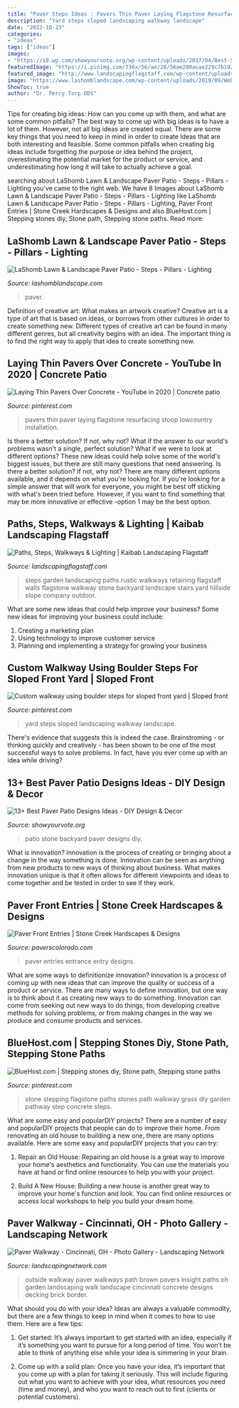 ```yaml
---
title: "Paver Steps Ideas : Pavers Thin Paver Laying Flagstone Resurfacing Stoop Lowcountry Installation"
description: "Yard steps sloped landscaping walkway landscape"
date: "2022-10-23"
categories:
- "ideas"
tags: ["ideas"]
images:
- "https://i0.wp.com/showyourvote.org/wp-content/uploads/2017/04/Best-Stone-Patio-Ideas-for-Your-Backyard-pinterest.com_.jpg?resize=728%2C971"
featuredImage: "https://i.pinimg.com/736x/56/ae/28/56ae280acae229c7b192e46f58ea2d9c.jpg"
featured_image: "http://www.landscapingflagstaff.com/wp-content/uploads/steps_front_vert.jpg"
image: "https://www.lashomblandscape.com/wp-content/uploads/2019/09/Webster_Patio_1-2.jpg"
ShowToc: true
author: "Dr. Percy Torp DDS"
---
```



Tips for creating big ideas: How can you come up with them, and what are some common pitfalls?
The best way to come up with big ideas is to have a lot of them. However, not all big ideas are created equal. There are some key things that you need to keep in mind in order to create Ideas that are both interesting and feasible. Some common pitfalls when creating big ideas include forgetting the purpose or idea behind the project, overestimating the potential market for the product or service, and underestimating how long it will take to actually achieve a goal.

	

		
searching about LaShomb Lawn &amp; Landscape Paver Patio - Steps - Pillars - Lighting you've came to the right web. We have 8 Images about LaShomb Lawn &amp; Landscape Paver Patio - Steps - Pillars - Lighting like LaShomb Lawn &amp; Landscape Paver Patio - Steps - Pillars - Lighting, Paver Front Entries | Stone Creek Hardscapes &amp; Designs and also BlueHost.com | Stepping stones diy, Stone path, Stepping stone paths. Read more:
		
    
## LaShomb Lawn &amp; Landscape Paver Patio - Steps - Pillars - Lighting

<img loading=lazy src="https://www.lashomblandscape.com/wp-content/uploads/2019/09/Webster_Patio_1-2.jpg" onerror="this.onerror=null;this.src='https://tse2.mm.bing.net/th?id=OIP.CSqNjviAHEN-q92uT4tClQHaE8&amp;pid=15.1';" alt="LaShomb Lawn &amp; Landscape Paver Patio - Steps - Pillars - Lighting">

_Source: lashomblandscape.com_

>paver. 

	

Definition of creative art: What makes an artwork creative?
Creative art is a type of art that is based on ideas, or borrows from other cultures in order to create something new. 
Different types of creative art can be found in many different genres, but all creativity begins with an idea. The important thing is to find the right way to apply that idea to create something new.

    
## Laying Thin Pavers Over Concrete - YouTube In 2020 | Concrete Patio

<img loading=lazy src="https://i.pinimg.com/736x/fd/e4/ca/fde4cae6ce54e1385c74fa3deeed5c74.jpg" onerror="this.onerror=null;this.src='https://tse2.mm.bing.net/th?id=OIP.QhRTPuMFP2W34p-gYuqi1AHaFj&amp;pid=15.1';" alt="Laying Thin Pavers Over Concrete - YouTube in 2020 | Concrete patio">

_Source: pinterest.com_

>pavers thin paver laying flagstone resurfacing stoop lowcountry installation. 

	

Is there a better solution? If not, why not?
What if the answer to our world's problems wasn't a single, perfect solution? What if we were to look at different options? These new ideas could help solve some of the world's biggest issues, but there are still many questions that need answering. Is there a better solution? If not, why not? There are many different options available, and it depends on what you're looking for. If you're looking for a simple answer that will work for everyone, you might be best off sticking with what's been tried before. However, if you want to find something that may be more innovative or effective -option 1 may be the best option.

    
## Paths, Steps, Walkways &amp; Lighting | Kaibab Landscaping Flagstaff

<img loading=lazy src="http://www.landscapingflagstaff.com/wp-content/uploads/steps_front_vert.jpg" onerror="this.onerror=null;this.src='https://tse2.mm.bing.net/th?id=OIP.QKp7x4GznUjRAQ-T682ZrwHaLH&amp;pid=15.1';" alt="Paths, Steps, Walkways &amp; Lighting | Kaibab Landscaping Flagstaff">

_Source: landscapingflagstaff.com_

>steps garden landscaping paths rustic walkways retaining flagstaff walls flagstone walkway stone backyard landscape stairs yard hillside slope company outdoor. 

	

What are some new ideas that could help improve your business?
Some new ideas for improving your business could include: 
1. Creating a marketing plan 
2. Using technology to improve customer service 
3. Planning and implementing a strategy for growing your business 

    
## Custom Walkway Using Boulder Steps For Sloped Front Yard | Sloped Front

<img loading=lazy src="https://i.pinimg.com/736x/56/ae/28/56ae280acae229c7b192e46f58ea2d9c.jpg" onerror="this.onerror=null;this.src='https://tse4.mm.bing.net/th?id=OIP.5-TNRfbX56qHj9xKNnLv3gHaKC&amp;pid=15.1';" alt="Custom walkway using boulder steps for sloped front yard | Sloped front">

_Source: pinterest.com_

>yard steps sloped landscaping walkway landscape. 

	

There's evidence that suggests this is indeed the case. Brainstroming - or thinking quickly and creatively - has been shown to be one of the most successful ways to solve problems. In fact, have you ever come up with an idea while driving?

    
## 13+ Best Paver Patio Designs Ideas - DIY Design &amp; Decor

<img loading=lazy src="https://i0.wp.com/showyourvote.org/wp-content/uploads/2017/04/Best-Stone-Patio-Ideas-for-Your-Backyard-pinterest.com_.jpg?resize=728%2C971" onerror="this.onerror=null;this.src='https://tse3.mm.bing.net/th?id=OIP.zCIhqM3l5B5ndUpTSoznUQHaJ4&amp;pid=15.1';" alt="13+ Best Paver Patio Designs Ideas - DIY Design &amp; Decor">

_Source: showyourvote.org_

>patio stone backyard paver designs diy. 

	

What is innovation?
Innovation is the process of creating or bringing about a change in the way something is done. Innovation can be seen as anything from new products to new ways of thinking about business. What makes innovation unique is that it often allows for different viewpoints and ideas to come together and be tested in order to see if they work.

    
## Paver Front Entries | Stone Creek Hardscapes &amp; Designs

<img loading=lazy src="https://paverscolorado.com/wp-content/uploads/2018/06/paver-front-steps-entry-traditional-with-bluestone-entrance-universal-front-doors.jpg" onerror="this.onerror=null;this.src='https://tse4.mm.bing.net/th?id=OIP.hsWu1H68zD8SZp8PTrg4wQHaFm&amp;pid=15.1';" alt="Paver Front Entries | Stone Creek Hardscapes &amp; Designs">

_Source: paverscolorado.com_

>paver entries entrance entry designs. 

	

What are some ways to definitionize innovation?
Innovation is a process of coming up with new ideas that can improve the quality or success of a product or service. There are many ways to define innovation, but one way is to think about it as creating new ways to do something. Innovation can come from seeking out new ways to do things, from developing creative methods for solving problems, or from making changes in the way we produce and consume products and services.

    
## BlueHost.com | Stepping Stones Diy, Stone Path, Stepping Stone Paths

<img loading=lazy src="https://i.pinimg.com/736x/aa/6d/b3/aa6db3376c4927842dc9f1bca50d1276--stepping-stone-paths-flagstone-walkway.jpg" onerror="this.onerror=null;this.src='https://tse4.mm.bing.net/th?id=OIP.rSjb5KsETL2fHceSdLfcIAHaLI&amp;pid=15.1';" alt="BlueHost.com | Stepping stones diy, Stone path, Stepping stone paths">

_Source: pinterest.com_

>stone stepping flagstone paths stones path walkway grass diy garden pathway step concrete steps. 

	

What are some easy and popularDIY projects?
There are a number of easy and popularDIY projects that people can do to improve their home. From renovating an old house to building a new one, there are many options available. Here are some easy and popularDIY projects that you can try:
1. Repair an Old House: Repairing an old house is a great way to improve your home's aesthetics and functionality. You can use the materials you have at hand or find online resources to help you with your project.

2. Build A New House: Building a new house is another great way to improve your home's function and look. You can find online resources or access local workshops to help you build your dream home.

    
## Paver Walkway - Cincinnati, OH - Photo Gallery - Landscaping Network

<img loading=lazy src="https://images.landscapingnetwork.com/pictures/images/800x642Max/paver-walkway_88/brown-paver-walk-outside-insight_9192.jpg" onerror="this.onerror=null;this.src='https://tse3.mm.bing.net/th?id=OIP.kpetoE5flY8kXGYkGwldbAHaEL&amp;pid=15.1';" alt="Paver Walkway - Cincinnati, OH - Photo Gallery - Landscaping Network">

_Source: landscapingnetwork.com_

>outside walkway paver walkways path brown pavers insight paths oh garden landscaping walk landscape cincinnati concrete designs decking brick border. 

	

What should you do with your idea?
Ideas are always a valuable commodity, but there are a few things to keep in mind when it comes to how to use them. Here are a few tips: 
1. Get started: It’s always important to get started with an idea, especially if it’s something you want to pursue for a long period of time. You won’t be able to think of anything else while your idea is simmering in your brain.

2. Come up with a solid plan: Once you have your idea, it’s important that you come up with a plan for taking it seriously. This will include figuring out what you want to achieve with your idea, what resources you need (time and money), and who you want to reach out to first (clients or potential customers). 


